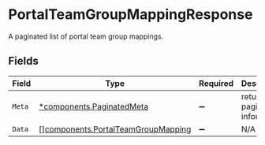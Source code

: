 # PortalTeamGroupMappingResponse

A paginated list of portal team group mappings.


## Fields

| Field                                                                                    | Type                                                                                     | Required                                                                                 | Description                                                                              |
| ---------------------------------------------------------------------------------------- | ---------------------------------------------------------------------------------------- | ---------------------------------------------------------------------------------------- | ---------------------------------------------------------------------------------------- |
| `Meta`                                                                                   | [*components.PaginatedMeta](../../models/components/paginatedmeta.md)                    | :heavy_minus_sign:                                                                       | returns the pagination information                                                       |
| `Data`                                                                                   | [][components.PortalTeamGroupMapping](../../models/components/portalteamgroupmapping.md) | :heavy_minus_sign:                                                                       | N/A                                                                                      |